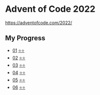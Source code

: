 # Advent of Code 2022

https://adventofcode.com/2022/

## My Progress

- [01](src/D-01) [⭐](src/D-01/01-1.js)[⭐](src/D-01/01-2.js)
- [02](src/D-02) [⭐](src/D-02/02-1.js)[⭐](src/D-02/02-2.js)
- [03](src/D-03) [⭐](src/D-03/03-1.js)[⭐](src/D-03/03-2.js)
- [04](src/D-04) [⭐](src/D-04/04-1.js)[⭐](src/D-04/04-2.js)
- [05](src/D-05) [⭐](src/D-05/05-1.js)[⭐](src/D-05/05-2.js)
- [06](src/D-06) [⭐](src/D-06/06-1.js)[⭐](src/D-06/06-2.js)
